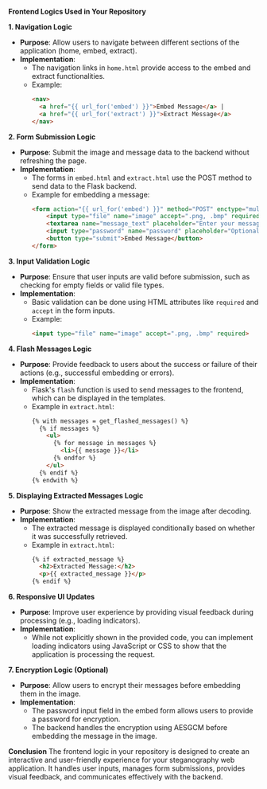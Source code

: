 **Frontend Logics Used in Your Repository**

 **1. Navigation Logic**
- **Purpose**: Allow users to navigate between different sections of the application (home, embed, extract).
- **Implementation**:
  - The navigation links in `home.html` provide access to the embed and extract functionalities.
  - Example:
    ```html
    <nav>
      <a href="{{ url_for('embed') }}">Embed Message</a> |
      <a href="{{ url_for('extract') }}">Extract Message</a>
    </nav>
    ```

 **2. Form Submission Logic**
- **Purpose**: Submit the image and message data to the backend without refreshing the page.
- **Implementation**:
  - The forms in `embed.html` and `extract.html` use the POST method to send data to the Flask backend.
  - Example for embedding a message:
    ```html
    <form action="{{ url_for('embed') }}" method="POST" enctype="multipart/form-data">
        <input type="file" name="image" accept=".png, .bmp" required>
        <textarea name="message_text" placeholder="Enter your message" required></textarea>
        <input type="password" name="password" placeholder="Optional: Enter password for encryption">
        <button type="submit">Embed Message</button>
    </form>
    ```

 **3. Input Validation Logic**
- **Purpose**: Ensure that user inputs are valid before submission, such as checking for empty fields or valid file types.
- **Implementation**:
  - Basic validation can be done using HTML attributes like `required` and `accept` in the form inputs.
  - Example:
    ```html
    <input type="file" name="image" accept=".png, .bmp" required>
    ```

 **4. Flash Messages Logic**
- **Purpose**: Provide feedback to users about the success or failure of their actions (e.g., successful embedding or errors).
- **Implementation**:
  - Flask's `flash` function is used to send messages to the frontend, which can be displayed in the templates.
  - Example in `extract.html`:
    ```html
    {% with messages = get_flashed_messages() %}
      {% if messages %}
        <ul>
          {% for message in messages %}
            <li>{{ message }}</li>
          {% endfor %}
        </ul>
      {% endif %}
    {% endwith %}
    ```

 **5. Displaying Extracted Messages Logic**
- **Purpose**: Show the extracted message from the image after decoding.
- **Implementation**:
  - The extracted message is displayed conditionally based on whether it was successfully retrieved.
  - Example in `extract.html`:
    ```html
    {% if extracted_message %}
      <h2>Extracted Message:</h2>
      <p>{{ extracted_message }}</p>
    {% endif %}
    ```

 **6. Responsive UI Updates**
- **Purpose**: Improve user experience by providing visual feedback during processing (e.g., loading indicators).
- **Implementation**:
  - While not explicitly shown in the provided code, you can implement loading indicators using JavaScript or CSS to show that the application is processing the request.

 **7. Encryption Logic (Optional)**
- **Purpose**: Allow users to encrypt their messages before embedding them in the image.
- **Implementation**:
  - The password input field in the embed form allows users to provide a password for encryption.
  - The backend handles the encryption using AESGCM before embedding the message in the image.

**Conclusion**
The frontend logic in your repository is designed to create an interactive and user-friendly experience for your steganography web application. 
It handles user inputs, manages form submissions, provides visual feedback, and communicates effectively with the backend. 
